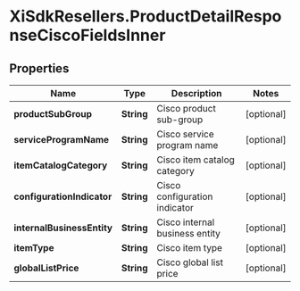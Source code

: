 # XiSdkResellers.ProductDetailResponseCiscoFieldsInner

## Properties

Name | Type | Description | Notes
------------ | ------------- | ------------- | -------------
**productSubGroup** | **String** | Cisco product sub-group | [optional] 
**serviceProgramName** | **String** | Cisco service program name | [optional] 
**itemCatalogCategory** | **String** | Cisco item catalog category | [optional] 
**configurationIndicator** | **String** | Cisco configuration indicator | [optional] 
**internalBusinessEntity** | **String** | Cisco internal business entity | [optional] 
**itemType** | **String** | Cisco item type | [optional] 
**globalListPrice** | **String** | Cisco global list price | [optional] 


